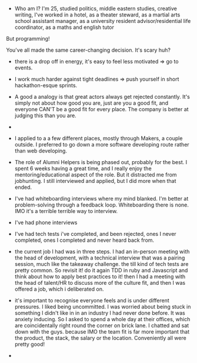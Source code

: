 - Who am I?
I'm 25, studied politics, middle eastern studies, creative writing,
I've worked in a hotel, as a theater steward, as a martial arts school assistant manager, as a university  resident advisor/residential life coordinator, as a maths and english tutor

But programming!

You've all made the same career-changing decision. It's scary huh?

- there is a drop off in energy, it's easy to feel less motivated => go to events.
- I work much harder against tight deadlines => push yourself in short hackathon-esque sprints.
- A good a analogy is that great actors always get rejected constantly. It's simply not about how good you are, just are you a good fit, and everyone CAN'T be a good fit for every place. The company is better at judging this than you are.
-

- I applied to a a few different places, mostly through Makers, a couple outside. I preferred to go down a more software developing route rather than web developing.

- The role of Alumni Helpers is being phased out, probably for the best. I spent 6 weeks having a great time, and I really enjoy the mentoring/educational aspect of the role. But it distracted me from jobhunting. I still interviewed and applied, but I did more when that ended.

- I've had whiteboarding interviews where my mind blanked. I'm better at problem-solving through a feedback loop. Whiteboarding there is none. IMO it's a terrible terrible way to interview.

- I've had phone interviews

- I've had tech tests i've completed, and been rejected, ones I never completed, ones I completed and never heard back from.

- the current job I had was in three steps. I had an in-person meeting with the head of development, with a technical interview that was a pairing session, much like the takeaway challenge. the till kind of tech tests are pretty common. So revisit it! do it again TDD in ruby and Javascript and think about how to apply best practices to it! then I had a meeting with the head of talent/HR to discuss more of the culture fit, and then I was offered a job, which i deliberated on.

- it's important to recognise everyone feels and is under different pressures. I liked being uncommitted. I was worried about being stuck in something I didn't like in in an industry I had never done before. It was anxiety inducing. So I asked to spend a whole day at their offices, which are coincidentally right round the corner on brick lane. I chatted and sat down with the guys. because IMO the team fit is far more important that the product, the stack, the salary or the location. Conveniently all were pretty good!



-
